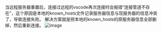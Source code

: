 当远程服务器重置后，连接过远程的vscode再次连接时会报错“连接管道不存在”，这个原因是本地的known_hosts文件记录服务器信息与现服务器的信息冲突了，导致连接失败。
解决方案就是把本地的known_hosts的原服务器信息全部删掉，然后重新连接。
![image](https://github.com/GaoHaoSong/Study-Logs/assets/25843420/8bde1763-45db-4455-a2d5-ee215676592a)
